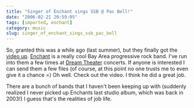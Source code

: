 ```yaml
---
title: "Singer of Enchant sings SSB @ Pac Bell!"
date: "2006-02-21 20:59:05"
tags: [imported, enchant]
category: music
slug: singer_of_enchant_sings_ssb_pac_bell
---
```


So, granted this was a while ago (last summer), but they finally got the
<a title="Ted of Enchant sings SSB" style="cursor: url('chrome://targetalert/content/skin/movie.png')" href="http://www.theoasis.cc/pictures/ted_ssb_live.mpg">video
up</a>. <a title="Enchant" href="http://www.theoasis.cc/">Enchant</a> is a
really cool Bay Area progressive rock band. I've run into them a few times at
<a title="DT" href="http://www.dreamtheater.net">Dream Theater</a> concerts. If
anyone is interested I can send them a few files (of course, at this point no
one trusts me to even give it a chance =) Oh well. Check out the video. I think
he did a great job.

There are a bunch of bands that I haven't been keeping up with (suddenly
realized I never picked up Enchants last studio album, which was back in 2003!)
I guess that's the realities of job life.
